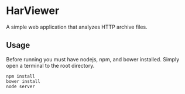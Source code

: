 # HarViewer
A simple web application that analyzes HTTP archive files. 

## Usage

Before running you must have nodejs, npm, and bower installed.
Simply open a terminal to the root directory.

``` 
npm install
bower install
node server
```
